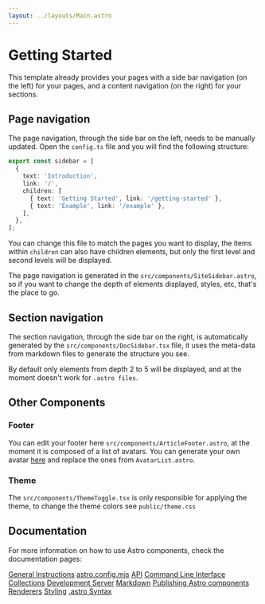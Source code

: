 ```yaml
---
layout: ../layouts/Main.astro
---
```


# Getting Started

This template already provides your pages with a side bar navigation (on the left) for your pages, and a content navigation (on the right) for your sections.

## Page navigation

The page navigation, through the side bar on the left, needs to be manually updated. Open the `config.ts` file and you will find the following structure:

```ts
export const sidebar = [
  {
    text: 'Introduction', 
    link: '/',
    children: [
      { text: 'Getting Started', link: '/getting-started' },
      { text: 'Example', link: '/example' },
    ],
  },
];
```
You can change this file to match the pages you want to display, the items within `children` can also have children elements, but only the first level and second levels will be displayed.

The page navigation is generated in the `src/components/SiteSidebar.astro`, so if you want to change the depth of elements displayed, styles, etc, that's the place to go.

## Section navigation

The section navigation, through the side bar on the right, is automatically generated by the `src/components/DocSidebar.tsx` file, it uses the meta-data from markdown files to generate the structure you see. 

By default only elements from depth 2 to 5 will be displayed, and at the moment doesn't work for `.astro files`.


## Other Components

### Footer

You can edit your footer here `src/components/ArticleFooter.astro`, at the moment it is composed of a list of avatars. You can generate your own avatar [here](https://getavataaars.com/) and replace the ones from `AvatarList.astro`.

### Theme

The `src/components/ThemeToggle.tsx` is only responsible for applying the theme, to change the theme colors see `public/theme.css`

## Documentation

For more information on how to use Astro components, check the documentation pages:

[General Instructions](https://github.com/snowpackjs/astro#readme)
[astro.config.mjs](https://github.com/snowpackjs/astro/blob/main/docs/config.md)
[API](https://github.com/snowpackjs/astro/blob/main/docs/api.md)
[Command Line Interface](https://github.com/snowpackjs/astro/blob/main/docs/cli.md)
[Collections](https://github.com/snowpackjs/astro/blob/main/docs/collections.md)
[Development Server](https://github.com/snowpackjs/astro/blob/main/docs/dev.md)
[Markdown](https://github.com/snowpackjs/astro/blob/main/docs/markdown.md)
[Publishing Astro components](https://github.com/snowpackjs/astro/blob/main/docs/publishing.md)
[Renderers](https://github.com/snowpackjs/astro/blob/main/docs/renderers.md)
[Styling](https://github.com/snowpackjs/astro/blob/main/docs/styling.md)
[.astro Syntax](https://github.com/snowpackjs/astro/blob/main/docs/syntax.md)
